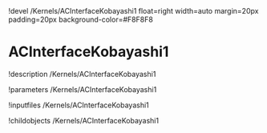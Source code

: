 <!-- MOOSE Object Documentation Stub: Remove this when content is added. -->!devel /Kernels/ACInterfaceKobayashi1 float=right width=auto margin=20px padding=20px background-color=#F8F8F8


# ACInterfaceKobayashi1
!description /Kernels/ACInterfaceKobayashi1

!parameters /Kernels/ACInterfaceKobayashi1

!inputfiles /Kernels/ACInterfaceKobayashi1

!childobjects /Kernels/ACInterfaceKobayashi1
